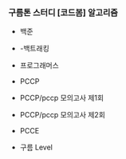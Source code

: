 ### 구름톤 스터디 [코드봄] 알고리즘 
* 백준
*   -백트래킹
* 프로그래머스
* PCCP
* PCCP/pccp 모의고사 제1회
* PCCP/pccp 모의고사 제2회

* PCCE
* 구름 Level
